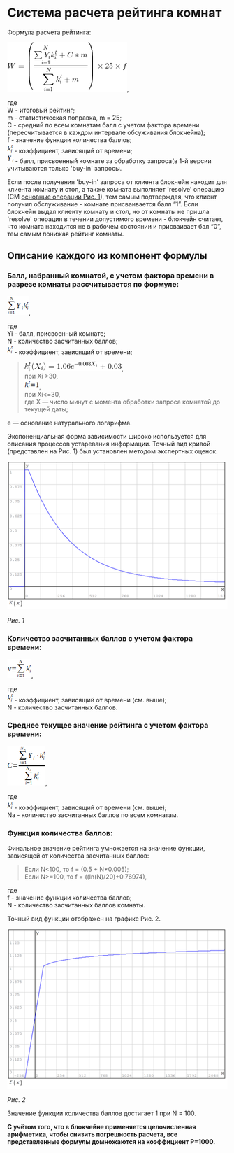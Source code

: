 # Система расчета рейтинга комнат


Формула расчета рейтинга:

![Формула расчета рейтинга](../images/rating_exp.png "Формула расчета рейтинга"),

где  
W - итоговый рейтинг;  
m - статистическая поправка, m = 25;  
C - средний по всем комнатам балл с учетом фактора времени (пересчитывается в каждом интервале обсуживания блокчейна);    
f - значение функции количества баллов;  
![коэффициент](../images/k_exp.png) - коэффициент, зависящий от времени;  
![балл](../images/rating_exp3.png) - балл, присвоенный комнате за обработку запроса(в 1-й версии учитываются только 'buy-in' запросы. 

Если после получения 'buy-in' запроса от клиента блокчейн находит для клиента комнату и стол, а также комната выполняет 'resolve' операцию (СМ [основные операции Рис. 1](./playchain_basics_ru.md)), тем самым подтверждая, что клиент получил обслуживание - комнате присваивается балл “1”. Если блокчейн выдал клиенту комнату и стол, но от комнаты не пришла 'resolve' операция в течении допустимого времени - блокчейн считает, что комната находится не в рабочем состоянии и присваивает бал “0”, тем самым понижая рейтинг комнаты.

## Описание каждого из компонент формулы

### Балл, набранный комнатой, с учетом фактора времени в разрезе комнаты рассчитывается по формуле: 

![Балл](../images/score_exp.png "Балл"),

где  
Yi - балл, присвоенный комнате;  
N - количество засчитанных баллов;  
![коэффициент](../images/k_exp.png) - коэффициент, зависящий от времени;  
> ![коэффициент 1](../images/score_exp2.png),  
> при Xi >30,  
![коэффициент 2](../images/k_1_exp.png),  
> при Xi<=30,  
где X — число минут с момента обработки запроса комнатой до текущей даты;  

e — основание натурального логарифма.

Экспоненциальная форма зависимости широко используется для описания процессов устаревания информации. Точный вид кривой (представлен на Рис. 1) был установлен методом экспертных оценок.

![Рис. 1](../images/graph_1.png "Рис. 1")

_Рис. 1_

### Количество засчитанных баллов с учетом фактора времени:

![Балл](../images/score_rtf_exp.png "Балл"),

где  
![коэффициент](../images/k_exp.png) - коэффициент, зависящий от времени (см. выше);  
N - количество засчитанных баллов.

### Среднее текущее значение рейтинга с учетом фактора времени:

![Среднее](../images/average_rating_exp.png "Среднее"),

где  
![коэффициент](../images/k_exp.png) - коэффициент, зависящий от времени (см. выше);  
Na - количество засчитанных баллов по всем комнатам.

### Функция количества баллов:

Финальное значение рейтинга умножается на значение функции, зависящей от количества засчитанных баллов:

> Если N<100, то f = (0.5 + N*0.005);  
> Если N>=100, то f = ((ln(N)/20)+0.76974),

где  
f - значение функции количества баллов;  
N - количество засчитанных баллов комнаты.

Точный вид функции отображен на графике Рис. 2.

![Рис. 2](../images/graph_2.png "Рис. 2")

_Рис. 2_

Значение функции количества баллов достигает 1 при N = 100.

**С учётом того, что в блокчейне применяется целочисленная арифметика, чтобы снизить погрешность расчета, все представленные формулы домножаются на коэффициент P=1000.**


